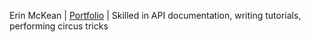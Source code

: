 Erin McKean | [Portfolio](https://erinmckean.com) | Skilled in API documentation, writing tutorials, performing circus tricks 